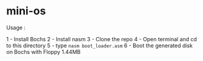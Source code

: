 # mini-os

Usage : 

1 - Install Bochs
2 - Install nasm
3 - Clone the repo
4 - Open terminal and cd to this directory
5 - type `nasm boot_loader.asm`
6 - Boot the generated disk on Bochs with Floppy 1.44MB
